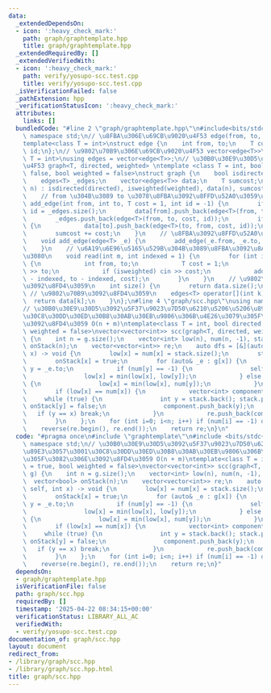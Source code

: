 ```yaml
---
data:
  _extendedDependsOn:
  - icon: ':heavy_check_mark:'
    path: graph/graphtemplate.hpp
    title: graph/graphtemplate.hpp
  _extendedRequiredBy: []
  _extendedVerifiedWith:
  - icon: ':heavy_check_mark:'
    path: verify/yosupo-scc.test.cpp
    title: verify/yosupo-scc.test.cpp
  _isVerificationFailed: false
  _pathExtension: hpp
  _verificationStatusIcon: ':heavy_check_mark:'
  attributes:
    links: []
  bundledCode: "#line 2 \"graph/graphtemplate.hpp\"\n#include<bits/stdc++.h>\nusing\
    \ namespace std;\n// \u8FBA\u306E\u69CB\u9020\u4F53 edge(from, to, cost, id)\n\
    template<class T = int>\nstruct edge {\n    int from, to;\n    T cost;\n    int\
    \ id;\n};\n// \u9802\u70B9\u306E\u69CB\u9020\u4F53 vector<edge<T>>\ntemplate<class\
    \ T = int>\nusing edges = vector<edge<T>>;\n// \u30B0\u30E9\u30D5\u306E\u69CB\u9020\
    \u4F53 graph<T, directed, weighted> \ntemplate <class T = int, bool directed =\
    \ false, bool weighted = false>\nstruct graph {\n    bool isdirected, isweighted;\n\
    \    edges<T> _edges;\n    vector<edges<T>> data;\n    T sumcost;\n    graph(int\
    \ n) : isdirected(directed), isweighted(weighted), data(n), sumcost(T{}) {}\n\
    \    // from \u304B\u3089 to \u3078\u8FBA\u3092\u8FFD\u52A0\u3059\u308B\n    void\
    \ add_edge(int from, int to, T cost = 1, int id = -1) {\n        if (id == -1)\
    \ id = _edges.size();\n        data[from].push_back(edge<T>(from, to, cost, id));\n\
    \        _edges.push_back(edge<T>(from, to, cost, id));\n        if (!isdirected)\
    \ {\n            data[to].push_back(edge<T>(to, from, cost, id));\n        }\n\
    \        sumcost += cost;\n    }\n    // \u8FBA\u3092\u8FFD\u52A0\u3059\u308B\n\
    \    void add_edge(edge<T> _e) {\n        add_edge(_e.from, _e.to, _e.cost, _e.id);\n\
    \    }\n    // \u6A19\u6E96\u5165\u529B\u304B\u3089\u8FBA\u3092\u8AAD\u307F\u8FBC\
    \u3080\n    void read(int m, int indexed = 1) {\n        for (int i=0; i<m; i++)\
    \ {\n            int from, to;\n            T cost = 1;\n            cin >> from\
    \ >> to;\n            if (isweighted) cin >> cost;\n            add_edge(from\
    \ - indexed, to - indexed, cost);\n        }\n    }\n    // \u9802\u70B9\u6570\
    \u3092\u8FD4\u3059\n    int size() {\n        return data.size();\n    }\n   \
    \ // \u9802\u70B9\u3092\u8FD4\u3059\n    edges<T> operator[](int k) {\n      \
    \  return data[k];\n    }\n};\n#line 4 \"graph/scc.hpp\"\nusing namespace std;\n\
    // \u30B0\u30E9\u30D5\u3092\u5F37\u9023\u7D50\u6210\u5206\u5206\u89E3\u3057\u3001\
    \u30C8\u30DD\u30ED\u30B8\u30AB\u30EB\u9806\u306B\u4E26\u3079\u305F\u3082\u306E\
    \u3092\u8FD4\u3059 O(n + m)\ntemplate<class T = int, bool directed = true, bool\
    \ weighted = false>\nvector<vector<int>> scc(graph<T, directed, weighted>& g)\
    \ {\n    int n = g.size();\n    vector<int> low(n), num(n, -1), stack;\n    vector<bool>\
    \ onStack(n);\n    vector<vector<int>> re;\n    auto dfs = [&](auto& self, int\
    \ x) -> void {\n        low[x] = num[x] = stack.size();\n        stack.push_back(x);\n\
    \        onStack[x] = true;\n        for (auto& _e : g[x]) {\n            int\
    \ y = _e.to;\n            if (num[y] == -1) {\n                self(self, y);\n\
    \                low[x] = min(low[x], low[y]);\n            } else if (onStack[y])\
    \ {\n                low[x] = min(low[x], num[y]);\n            }\n        }\n\
    \        if (low[x] == num[x]) {\n            vector<int> component;\n       \
    \     while (true) {\n                int y = stack.back(); stack.pop_back();\
    \ onStack[y] = false;\n                component.push_back(y);\n             \
    \   if (y == x) break;\n            }\n            re.push_back(component);\n\
    \        }\n    };\n    for (int i=0; i<n; i++) if (num[i] == -1) dfs(dfs, i);\n\
    \    reverse(re.begin(), re.end());\n    return re;\n}\n"
  code: "#pragma once\n#include \"graphtemplate\"\n#include <bits/stdc++.h>\nusing\
    \ namespace std;\n// \u30B0\u30E9\u30D5\u3092\u5F37\u9023\u7D50\u6210\u5206\u5206\
    \u89E3\u3057\u3001\u30C8\u30DD\u30ED\u30B8\u30AB\u30EB\u9806\u306B\u4E26\u3079\
    \u305F\u3082\u306E\u3092\u8FD4\u3059 O(n + m)\ntemplate<class T = int, bool directed\
    \ = true, bool weighted = false>\nvector<vector<int>> scc(graph<T, directed, weighted>&\
    \ g) {\n    int n = g.size();\n    vector<int> low(n), num(n, -1), stack;\n  \
    \  vector<bool> onStack(n);\n    vector<vector<int>> re;\n    auto dfs = [&](auto&\
    \ self, int x) -> void {\n        low[x] = num[x] = stack.size();\n        stack.push_back(x);\n\
    \        onStack[x] = true;\n        for (auto& _e : g[x]) {\n            int\
    \ y = _e.to;\n            if (num[y] == -1) {\n                self(self, y);\n\
    \                low[x] = min(low[x], low[y]);\n            } else if (onStack[y])\
    \ {\n                low[x] = min(low[x], num[y]);\n            }\n        }\n\
    \        if (low[x] == num[x]) {\n            vector<int> component;\n       \
    \     while (true) {\n                int y = stack.back(); stack.pop_back();\
    \ onStack[y] = false;\n                component.push_back(y);\n             \
    \   if (y == x) break;\n            }\n            re.push_back(component);\n\
    \        }\n    };\n    for (int i=0; i<n; i++) if (num[i] == -1) dfs(dfs, i);\n\
    \    reverse(re.begin(), re.end());\n    return re;\n}"
  dependsOn:
  - graph/graphtemplate.hpp
  isVerificationFile: false
  path: graph/scc.hpp
  requiredBy: []
  timestamp: '2025-04-22 08:34:15+00:00'
  verificationStatus: LIBRARY_ALL_AC
  verifiedWith:
  - verify/yosupo-scc.test.cpp
documentation_of: graph/scc.hpp
layout: document
redirect_from:
- /library/graph/scc.hpp
- /library/graph/scc.hpp.html
title: graph/scc.hpp
---
```

